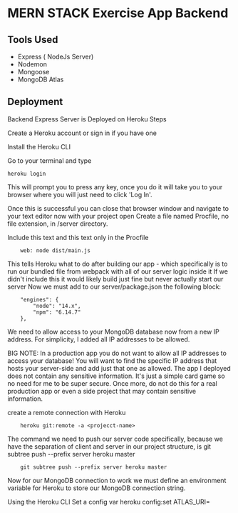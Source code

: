 # MERN STACK Exercise App Backend

## Tools Used
- Express ( NodeJs Server)
- Nodemon
- Mongoose
- MongoDB Atlas

## Deployment
Backend Express Server is Deployed on Heroku
Steps

Create a Heroku account or sign in if you have one

Install the Heroku CLI


Go to your terminal and type

    heroku login

This will prompt you to press any key, once you do it will take you to your browser where you will just need to click 'Log In'.

Once this is successful you can close that browser window and navigate to your text editor now with your project open
Create a file named Procfile, no file extension, in /server directory.

Include this text and this text only in the Procfile

        web: node dist/main.js

This tells Heroku what to do after building our app - which specifically is to run our bundled file from webpack with all of our server logic inside it
If we didn't include this it would likely build just fine but never actually start our server
Now we must add to our server/package.json the following block:


        "engines": {
            "node": "14.x",
            "npm": "6.14.7"
        },

We need to allow access to your MongoDB database now from a new IP address. For simplicity, I added all IP addresses to be allowed.

BIG NOTE: In a production app you do not want to allow all IP addresses to access your database! You will want to find the specific IP address that hosts your server-side and add just that one as allowed.
The app I deployed does not contain any sensitive information. It's just a simple card game so no need for me to be super secure. Once more, do not do this for a real production app or even a side project that may contain sensitive information.

create a remote connection with Heroku 

        heroku git:remote -a <projecct-name>

The command we need to push our server code specifically, because we have the separation of client and server in our project structure, is git subtree push --prefix server heroku master

        git subtree push --prefix server heroku master

Now for our MongoDB connection to work we must define an environment variable for Heroku to store our MongoDB connection string.       

Using the Heroku CLI
Set a config var
    heroku config:set ATLAS_URI=<YOUR MONGODB ATLAS URI >
    